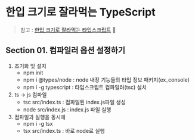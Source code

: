 # 한입 크기로 잘라먹는 TypeScript

> 참고 : [한입 크기로 잘라먹는 타입스크립트](https://www.inflearn.com/course/%ED%95%9C%EC%9E%85-%ED%81%AC%EA%B8%B0-%ED%83%80%EC%9E%85%EC%8A%A4%ED%81%AC%EB%A6%BD%ED%8A%B8) 📘

## Section 01. 컴파일러 옵션 설정하기

1. 초기화 및 설치
   - npm init
   - npm i @types/node : node 내장 기능들의 타입 정보 패키지(ex_console)
   - npm i -g typescript : 타입스크립트 컴파일러(tsc) 설치
2. ts -> js 컴파일
   - tsc src/index.ts : 컴파일된 index.js파일 생성
   - node src/index.js : index.js 파일 실행
3. 컴파일과 실행을 동시에
   - npm i -g tsx
   - tsx src/index.ts : 바로 node로 실행
